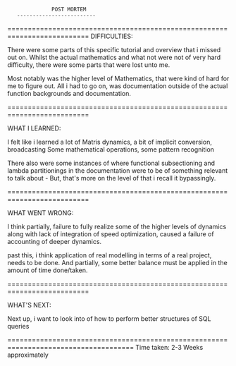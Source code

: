 
                  POST MORTEM
       -------------------------
==========================================================================
   DIFFICULTIES: 
   
   There were some parts of this specific tutorial and overview that i missed out on.
   Whilst the actual mathematics and what not were not of very hard difficulty,
   there were some parts that were lost unto me.
   
   Most notably was the higher level of Mathematics, that were kind of hard for me to figure out.
   All i had to go on, was documentation outside of the actual function backgrounds and documentation.
   
==========================================================================
  
   WHAT I LEARNED:
   
   I felt like i learned a lot of Matris dynamics, a bit of implicit conversion, broadcasting
   Some mathematical operations, some pattern recognition

   There also were some instances of where functional subsectioning and lambda partitionings 
   in the documentation were to be of something relevant to talk about - But, that's more on the level
   of that i recall it bypassingly.
   
==========================================================================

   WHAT WENT WRONG:
   
   I think partially, failure to fully realize some of the higher levels of dynamics along with lack of integration
   of speed optimization, caused a failure of accounting of deeper dynamics.
  
   past this, i think application of real modelling in terms of a real project, needs to be done.
   And partially, some better balance must be applied in the amount of time done/taken.

==========================================================================

   WHAT'S NEXT:
   
   Next up, i want to look into of how to perform better structures of SQL queries

=====================================================================================
   Time taken: 2-3 Weeks approximately


